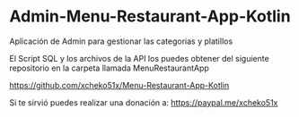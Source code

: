 # Admin-Menu-Restaurant-App-Kotlin

Aplicación de Admin para gestionar las categorias y platillos

El Script SQL y los archivos de la API los puedes obtener del siguiente repositorio en la carpeta llamada MenuRestaurantApp

https://github.com/xcheko51x/Menu-Restaurant-App-Kotlin

Si te sirvió puedes realizar una donación a: https://paypal.me/xcheko51x
